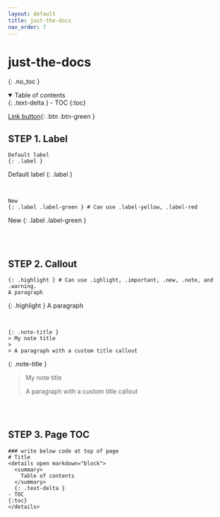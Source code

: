 ```yaml
---
layout: default
title: just-the-docs
nav_order: 7
---
```

# just-the-docs
{: .no_toc }
<details open markdown="block">
  <summary>
    Table of contents
  </summary>
  {: .text-delta }
- TOC
{:toc}
</details>


[Link button](https://just-the-docs.github.io/just-the-docs/docs/ui-components){: .btn .btn-green }

## STEP 1. Label

```
Default label
{: .label }
```

Default label
{: .label }

<br>

```
New
{: .label .label-green } # Can use .label-yellow, .label-red
```

New
{: .label .label-green }

<br>
<br>

## STEP 2. Callout

```
{: .highlight } # Can use .ighlight, .important, .new, .note, and .warning.
A paragraph
```

{: .highlight }
A paragraph

<br>

```
{: .note-title }
> My note title
>
> A paragraph with a custom title callout
```

{: .note-title }
> My note title
>
> A paragraph with a custom title callout

<br>
<br>

## STEP 3. Page TOC

```
### write below code at top of page
# Title
<details open markdown="block">
  <summary>
    Table of contents
  </summary>
  {: .text-delta }
- TOC
{:toc}
</details>
```
